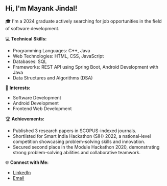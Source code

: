## Hi, I'm Mayank Jindal!

🎓 I'm a 2024 graduate actively searching for job opportunities in the field of software development.

💻 **Technical Skills:**
- Programming Languages: C++, Java
- Web Technologies: HTML, CSS, JavaScript
- Databases: SQL
- Frameworks: REST API using Spring Boot, Android Development with Java
- Data Structures and Algorithms (DSA)

🌟 **Interests:**
- Software Development
- Android Development
- Frontend Web Development

🏆 **Achievements:**
- Published 3 research papers in SCOPUS-indexed journals.
- Shortlisted for Smart India Hackathon (SIH) 2022, a national-level competition showcasing problem-solving skills and innovation.
- Secured second place in the Module Hackathon 2020, demonstrating strong problem-solving abilities and collaborative teamwork.

🌐 **Connect with Me:**
- [LinkedIn](www.linkedin.com/in/mayank-jindal-b564591b1)
- [Email](mailto:Mayankjindal40@gmail.com)
